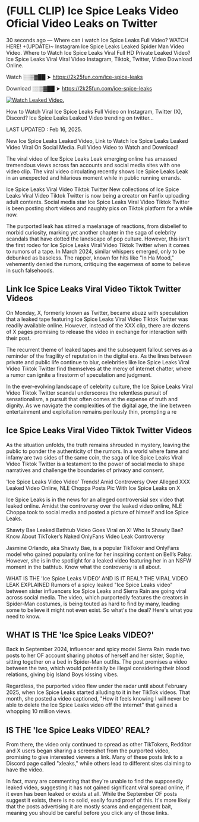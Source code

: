 # (FULL CLIP) Ice Spice Leaks Video Oficial Video Leaks on Twitter

30 seconds ago — Where can i watch Ice Spice Leaks Full Video? WATCH HERE! +(UPDATE)~ Instagram Ice Spice Leaks Leaked Spider Man Video Video. Where to Watch Ice Spice Leaks Viral Full HD Private Leaked Video? Ice Spice Leaks Viral Viral Video Instagram, Tiktok, Twitter, Video Download Online.

Watch ░░▒▓██ ➤ https://2k25fun.com/ice-spice-leaks

Download ░░▒▓██ ➤ https://2k25fun.com/ice-spice-leaks

[![Watch Leaked Video.](https://miro.medium.com/v2/resize:fit:828/format:webp/1*cilzJN44JGOrTw9NJCrNHA.gif "Watch Leaked Video")](https://2k25fun.com/ice-spice-leaks)

How to Watch Viral Ice Spice Leaks Full Video on Instagram, Twitter (X), Discord? Ice Spice Leaks Leaked Video trending on twitter...

LAST UPDATED : Feb 16, 2025.

New Ice Spice Leaks Leaked Video, Link to Watch Ice Spice Leaks Leaked Video Viral On Social Media. Full Video Video to Watch and Download!

The viral video of Ice Spice Leaks Leak emerging online has amassed tremendous views across fan accounts and social media sites with one video clip. The viral video circulating recently shows Ice Spice Leaks Leak in an unexpected and hilarious moment while in public running errands.

Ice Spice Leaks Viral Video Tiktok Twitter New collections of Ice Spice Leaks Viral Video Tiktok Twitter is now being a creator on Fanfix uploading adult contents. Social media star Ice Spice Leaks Viral Video Tiktok Twitter is been posting short videos and naughty pics on Tiktok platform for a while now.

The purported leak has stirred a maelanage of reactions, from disbelief to morbid curiosity, marking yet another chapter in the saga of celebrity scandals that have dotted the landscape of pop culture. However, this isn't the first rodeo for Ice Spice Leaks Viral Video Tiktok Twitter when it comes to rumors of a tape. In March 2024, similar whispers emerged, only to be debunked as baseless. The rapper, known for hits like "In Ha Mood," vehemently denied the rumors, critiquing the eagerness of some to believe in such falsehoods.

## Link Ice Spice Leaks Viral Video Tiktok Twitter Videos

On Monday, X, formerly known as Twitter, became abuzz with speculation that a leaked tape featuring Ice Spice Leaks Viral Video Tiktok Twitter was readily available online. However, instead of the XXX clip, there are dozens of X pages promising to release the video in exchange for interaction with their post.

The recurrent theme of leaked tapes and the subsequent fallout serves as a reminder of the fragility of reputation in the digital era. As the lines between private and public life continue to blur, celebrities like Ice Spice Leaks Viral Video Tiktok Twitter find themselves at the mercy of internet chatter, where a rumor can ignite a firestorm of speculation and judgment.

In the ever-evolving landscape of celebrity culture, the Ice Spice Leaks Viral Video Tiktok Twitter scandal underscores the relentless pursuit of sensationalism, a pursuit that often comes at the expense of truth and dignity. As we navigate the complexities of the digital age, the line between entertainment and exploitation remains perilously thin, prompting a re

##  Ice Spice Leaks Viral Video Tiktok Twitter Videos

As the situation unfolds, the truth remains shrouded in mystery, leaving the public to ponder the authenticity of the rumors. In a world where fame and infamy are two sides of the same coin, the saga of Ice Spice Leaks Viral Video Tiktok Twitter is a testament to the power of social media to shape narratives and challenge the boundaries of privacy and consent.

'Ice Spice Leaks Video Video' Trends! Amid Controversy Over Alleged XXX Leaked Video Online, NLE Choppa Posts Pic With Ice Spice Leaks on X

Ice Spice Leaks is in the news for an alleged controversial sex video that leaked online. Amidst the controversy over the leaked video online, NLE Choppa took to social media and posted a picture of himself and Ice Spice Leaks.

Shawty Bae Leaked Bathtub Video Goes Viral on X! Who Is Shawty Bae? Know About TikToker’s Naked OnlyFans Video Leak Controversy

Jasmine Orlando, aka Shawty Bae, is a popular TikToker and OnlyFans model who gained popularity online for her inspiring content on Bell’s Palsy. However, she is in the spotlight for a leaked video featuring her in an NSFW moment in the bathtub. Know what the controversy is all about.

WHAT IS THE 'Ice Spice Leaks VIDEO' AND IS IT REAL? THE VIRAL VIDEO LEAK EXPLAINED Rumors of a spicy leaked "Ice Spice Leaks video" between sister influencers Ice Spice Leaks and Sierra Rain are going viral across social media. The video, which purportedly features the creators in Spider-Man costumes, is being touted as hard to find by many, leading some to believe it might not even exist. So what's the deal? Here's what you need to know.

## WHAT IS THE 'Ice Spice Leaks VIDEO?'

Back in September 2024, influencer and spicy model Sierra Rain made two posts to her OF account sharing photos of herself and her sister, Sophie, sitting together on a bed in Spider-Man outfits. The post promises a video between the two, which would potentially be illegal considering their blood relations, giving big Island Boys kissing vibes.

Regardless, the purported video flew under the radar until about February 2025, when Ice Spice Leaks started alluding to it in her TikTok videos. That month, she posted a video captioned, "How it feels knowing I will never be able to delete the Ice Spice Leaks video off the internet" that gained a whopping 10 million views.

## IS THE 'Ice Spice Leaks VIDEO' REAL?

From there, the video only continued to spread as other TikTokers, Redditor and X users began sharing a screenshot from the purported video, promising to give interested viewers a link. Many of these posts link to a Discord page called "xleaks," while others lead to different sites claiming to have the video.

In fact, many are commenting that they're unable to find the supposedly leaked video, suggesting it has not gained significant viral spread online, if it even has been leaked or exists at all. While the September OF posts suggest it exists, there is no solid, easily found proof of this. It's more likely that the posts advertising it are mostly scams and engagement bait, meaning you should be careful before you click any of those links.